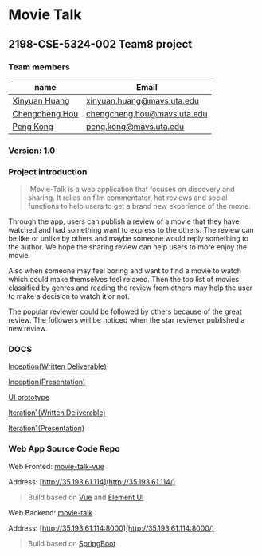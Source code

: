 # Movie Talk

## 2198-CSE-5324-002 Team8 project

### Team members

| name                                           | Email                       |
| ---------------------------------------------- | --------------------------- |
| [Xinyuan Huang](https://github.com/hxy112292)  | xinyuan.huang@mavs.uta.edu  |
| [Chengcheng Hou](https://github.com/housirvip) | chengcheng.hou@mavs.uta.edu |
| [Peng Kong](https://github.com/kong-p)         | peng.kong@mavs.uta.edu      |

### Version: 1.0

### Project introduction

> ​	Movie-Talk is a web application that focuses on discovery and sharing. It relies on film commentator, hot reviews and social functions to help users to get a brand new experience of the movie.  

Through the app, users can publish a review of a movie that they have watched and had something want to express to the others. The review can be like or unlike by others and maybe someone would reply something to the author. We hope the sharing review can help users to more enjoy the movie.  

Also when someone may feel boring and want to find a movie to watch which could make themselves feel relaxed. Then the top list of movies classified by genres and reading the review from others may help the user to make a decision to watch it or not.

The popular reviewer could be followed by others because of the great review. The followers will be noticed when the star reviewer published a new review.

### DOCS

[Inception(Written Deliverable)](https://docs.google.com/document/d/17SCSR7hiKepAN9dnnWQ15NdjR8IHFw40Bo-bmti1smw/edit?usp=sharing)

[Inception(Presentation)](https://docs.google.com/presentation/d/1hlPQydrPNgnvkMXXBDNVFpjeNVDVQRTS0LWdU0mKr7Y/edit?usp=sharing)

[UI prototype](https://org.modao.cc/app/hzf63bufcgbk08r3gego0lw43h39ee)

[Iteration1(Written Deliverable)](https://docs.google.com/document/d/1J_Jt1tWAspw6GlE_DKLoi-Wd1qytsaesOwPhjzCyjT4/edit#heading=h.2rjeh4cm52r)

[Iteration1(Presentation)](https://docs.google.com/presentation/d/1uVJske0TugAp3dUbsvg7kKTnjGbqL5I5z2W5FcxAyds/edit#slide=id.g64618107ef_14_13)

### Web App Source Code Repo

Web Fronted: [movie-talk-vue](https://github.com/housirvip/movie-talk-vue)

Address: [http://35.193.61.114](http://35.193.61.114/)

> Build based on [Vue](https://vuejs.org/index.html) and [Element UI](https://element.eleme.io/#/en-US)

Web Backend: [movie-talk](https://github.com/housirvip/movie-talk)

Address: [http://35.193.61.114:8000](http://35.193.61.114:8000/)

> Build based on [SpringBoot](https://spring.io/projects/spring-boot)